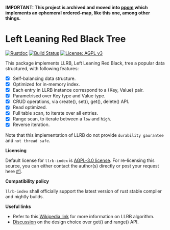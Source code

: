 **IMPORTANT: This project is archived and moved into [ppom][ppom] which implements
an ephemeral ordered-map, like this one, among other things.**

Left Leaning Red Black Tree
===========================

[![Rustdoc](https://img.shields.io/badge/rustdoc-hosted-blue.svg)](https://docs.rs/llrb-index)
[![Build Status](https://travis-ci.org/bnclabs/llrb-index.svg?branch=master)](https://travis-ci.org/bnclabs/llrb-index)
[![License: AGPL v3](https://img.shields.io/badge/License-AGPL%20v3-blue.svg)](https://www.gnu.org/licenses/agpl-3.0)

This package implements LLRB, Left Leaning Red Black, tree a popular
data structured, with following features:

* [x] Self-balancing data structure.
* [x] Optimized for in-memory index.
* [x] Each entry in LLRB instance correspond to a {Key, Value} pair.
* [x] Parametrised over Key type and Value type.
* [x] CRUD operations, via create(), set(), get(), delete() API.
* [x] Read optimized.
* [x] Full table scan, to iterate over all entries.
* [x] Range scan, to iterate between a ``low`` and ``high``.
* [x] Reverse iteration.

Note that this implementation of LLRB do not provide
``durability gaurantee`` and ``not thread safe``.

**Licensing**

Default license for ``llrb-index`` is [AGPL-3.0 license][agpl]. For re-licensing
this source, you can either contact the author(s) directly or post your
request here [#1][#1].

**Compatibility policy**

``llrb-index`` shall officially support the latest version of rust stable
compiler and nightly builds.

**Useful links**

* Refer to this [Wikipedia link][wikilink] for more information on LLRB algorithm.
* [Discussion][disc1] on the design choice over get() and range() API.

[wikilink]: https://en.wikipedia.org/wiki/Left-leaning_red%E2%80%93black_tree
[agpl]: https://github.com/bnclabs/llrb-index/blob/master/LICENSE
[#1]: https://github.com/bnclabs/llrb-index/issues/1
[disc1]: https://users.rust-lang.org/t/what-would-be-proper-api-for-index-get/28730/5
[ppom]: https://github.com/bnclabs/ppom
